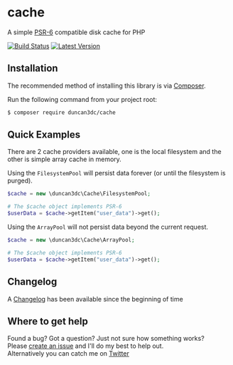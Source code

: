 # cache
A simple [PSR-6](http://www.php-fig.org/psr/psr-6/) compatible disk cache for PHP
 
[![Build Status](https://img.shields.io/travis/duncan3dc/cache.svg)](https://travis-ci.org/duncan3dc/cache)
[![Latest Version](https://img.shields.io/packagist/v/duncan3dc/cache.svg)](https://packagist.org/packages/duncan3dc/cache)


## Installation

The recommended method of installing this library is via [Composer](//getcomposer.org/).

Run the following command from your project root:

```bash
$ composer require duncan3dc/cache
```


## Quick Examples

There are 2 cache providers available, one is the local filesystem and the other is simple array cache in memory.

Using the `FilesystemPool` will persist data forever (or until the filesystem is purged).

```php
$cache = new \duncan3dc\Cache\FilesystemPool;

# The $cache object implements PSR-6
$userData = $cache->getItem("user_data")->get();
```

Using the `ArrayPool` will not persist data beyond the current request.

```php
$cache = new \duncan3dc\Cache\ArrayPool;

# The $cache object implements PSR-6
$userData = $cache->getItem("user_data")->get();
```


## Changelog
A [Changelog](CHANGELOG.md) has been available since the beginning of time


## Where to get help
Found a bug? Got a question? Just not sure how something works?  
Please [create an issue](//github.com/duncan3dc/cache/issues) and I'll do my best to help out.  
Alternatively you can catch me on [Twitter](https://twitter.com/duncan3dc)
